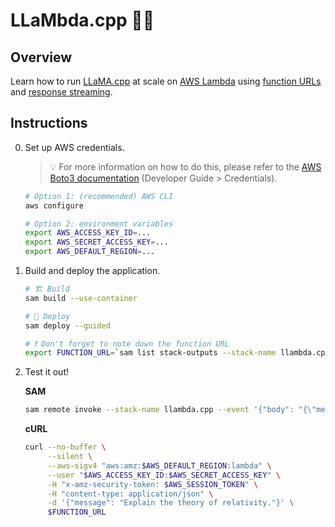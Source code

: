 # LLaMbda.cpp 🦙🔥

## Overview

Learn how to run [LLaMA.cpp](https://github.com/withcatai/node-llama-cpp) at scale on [AWS Lambda](https://aws.amazon.com/lambda/) using [function URLs](https://docs.aws.amazon.com/lambda/latest/dg/lambda-urls.html) and [response streaming](https://aws.amazon.com/blogs/compute/introducing-aws-lambda-response-streaming/).

## Instructions

0. Set up AWS credentials.

    > 💡 For more information on how to do this, please refer to the [AWS Boto3 documentation](https://boto3.amazonaws.com/v1/documentation/api/latest/guide/credentials.html) (Developer Guide > Credentials).

    ```bash
    # Option 1: (recommended) AWS CLI
    aws configure

    # Option 2: environment variables
    export AWS_ACCESS_KEY_ID=...
    export AWS_SECRET_ACCESS_KEY=...
    export AWS_DEFAULT_REGION=...
    ```

1. Build and deploy the application.

    ```bash
    # 🏗️ Build
    sam build --use-container

    # 🚀 Deploy
    sam deploy --guided

    # ❗ Don't forget to note down the function URL
    export FUNCTION_URL=`sam list stack-outputs --stack-name llambda.cpp --output json | jq -r '.[] | select(.OutputKey == "LLaMbdaCppFunctionUrl") | .OutputValue'`
    ```

2. Test it out!

    **SAM**

    ```bash
    sam remote invoke --stack-name llambda.cpp --event '{"body": "{\"message\": \"Explain the theory of relativity.\"}"}'
    ```

    **cURL**

    ```bash
    curl --no-buffer \
         --silent \
         --aws-sigv4 "aws:amz:$AWS_DEFAULT_REGION:lambda" \
         --user "$AWS_ACCESS_KEY_ID:$AWS_SECRET_ACCESS_KEY" \
         -H "x-amz-security-token: $AWS_SESSION_TOKEN" \
         -H "content-type: application/json" \
         -d '{"message": "Explain the theory of relativity."}' \
         $FUNCTION_URL
    ```
